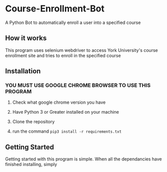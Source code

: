 # Course-Enrollment-Bot
A Python Bot to automatically enroll a user into a specified course

## How it works
This program uses selenium webdriver to access York University's course enrollment site and tries to enroll in the specified course

## Installation
### YOU MUST USE GOOGLE CHROME BROWSER TO USE THIS PROGRAM
1. Check what google chrome version you have


1. Have Python 3 or Greater installed on your machine
2. Clone the repository
3. run the command `pip3 install -r requirements.txt`

## Getting Started
Getting started with this program is simple. When all the dependancies have finished installing, simply
